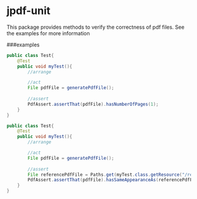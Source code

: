 # jpdf-unit
This package provides methods to verify the correctness of pdf files. See the examples for more information

###examples

```java
public class Test{
    @Test
    public void myTest(){
        //arrange

        //act
        File pdfFile = generatePdfFile();
    
        //assert
        PdfAssert.assertThat(pdfFile).hasNumberOfPages(1);
    }
}

```

```java
public class Test{
    @Test
    public void myTest(){
        //arrange

        //act
        File pdfFile = generatePdfFile();
    
        //assert
        File referencePdfFile = Paths.get(myTest.class.getResource("/reference.pdf")).toFile();
        PdfAssert.assertThat(pdfFile).hasSameAppearanceAs(referencePdfFile);
    }
}

```